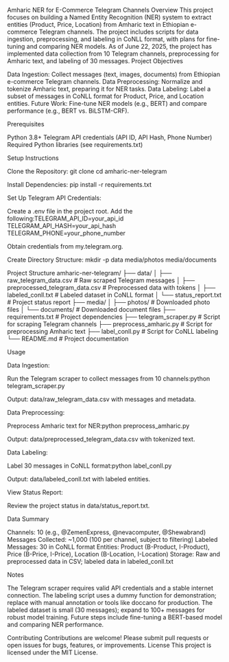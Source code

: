 Amharic NER for E-Commerce Telegram Channels
Overview
This project focuses on building a Named Entity Recognition (NER) system to extract entities (Product, Price, Location) from Amharic text in Ethiopian e-commerce Telegram channels. The project includes scripts for data ingestion, preprocessing, and labeling in CoNLL format, with plans for fine-tuning and comparing NER models. As of June 22, 2025, the project has implemented data collection from 10 Telegram channels, preprocessing for Amharic text, and labeling of 30 messages.
Project Objectives

Data Ingestion: Collect messages (text, images, documents) from Ethiopian e-commerce Telegram channels.
Data Preprocessing: Normalize and tokenize Amharic text, preparing it for NER tasks.
Data Labeling: Label a subset of messages in CoNLL format for Product, Price, and Location entities.
Future Work: Fine-tune NER models (e.g., BERT) and compare performance (e.g., BERT vs. BiLSTM-CRF).

Prerequisites

Python 3.8+
Telegram API credentials (API ID, API Hash, Phone Number)
Required Python libraries (see requirements.txt)

Setup Instructions

Clone the Repository:
git clone <repository-url>
cd amharic-ner-telegram

Install Dependencies:
pip install -r requirements.txt

Set Up Telegram API Credentials:

Create a .env file in the project root.
Add the following:TELEGRAM_API_ID=your_api_id
TELEGRAM_API_HASH=your_api_hash
TELEGRAM_PHONE=your_phone_number

Obtain credentials from my.telegram.org.

Create Directory Structure:
mkdir -p data media/photos media/documents

Project Structure
amharic-ner-telegram/
├── data/
│ ├── raw_telegram_data.csv # Raw scraped Telegram messages
│ ├── preprocessed_telegram_data.csv # Preprocessed data with tokens
│ ├── labeled_conll.txt # Labeled dataset in CoNLL format
│ └── status_report.txt # Project status report
├── media/
│ ├── photos/ # Downloaded photo files
│ └── documents/ # Downloaded document files
├── requirements.txt # Project dependencies
├── telegram_scraper.py # Script for scraping Telegram channels
├── preprocess_amharic.py # Script for preprocessing Amharic text
├── label_conll.py # Script for CoNLL labeling
└── README.md # Project documentation

Usage

Data Ingestion:

Run the Telegram scraper to collect messages from 10 channels:python telegram_scraper.py

Output: data/raw_telegram_data.csv with messages and metadata.

Data Preprocessing:

Preprocess Amharic text for NER:python preprocess_amharic.py

Output: data/preprocessed_telegram_data.csv with tokenized text.

Data Labeling:

Label 30 messages in CoNLL format:python label_conll.py

Output: data/labeled_conll.txt with labeled entities.

View Status Report:

Review the project status in data/status_report.txt.

Data Summary

Channels: 10 (e.g., @ZemenExpress, @nevacomputer, @Shewabrand)
Messages Collected: ~1,000 (100 per channel, subject to filtering)
Labeled Messages: 30 in CoNLL format
Entities: Product (B-Product, I-Product), Price (B-Price, I-Price), Location (B-Location, I-Location)
Storage: Raw and preprocessed data in CSV; labeled data in labeled_conll.txt

Notes

The Telegram scraper requires valid API credentials and a stable internet connection.
The labeling script uses a dummy function for demonstration; replace with manual annotation or tools like doccano for production.
The labeled dataset is small (30 messages); expand to 100+ messages for robust model training.
Future steps include fine-tuning a BERT-based model and comparing NER performance.

Contributing
Contributions are welcome! Please submit pull requests or open issues for bugs, features, or improvements.
License
This project is licensed under the MIT License.
